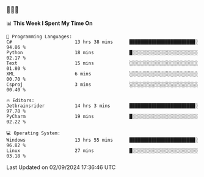 ### 👋👋👋
<!--START_SECTION:waka-->
📊 **This Week I Spent My Time On** 

```text
💬 Programming Languages: 
C#                       13 hrs 38 mins      ████████████████████████░   94.86 % 
Python                   18 mins             █░░░░░░░░░░░░░░░░░░░░░░░░   02.17 % 
Text                     15 mins             ░░░░░░░░░░░░░░░░░░░░░░░░░   01.80 % 
XML                      6 mins              ░░░░░░░░░░░░░░░░░░░░░░░░░   00.70 % 
Csproj                   3 mins              ░░░░░░░░░░░░░░░░░░░░░░░░░   00.40 % 

🔥 Editors: 
Jetbrainsrider           14 hrs 3 mins       ████████████████████████░   97.78 % 
PyCharm                  19 mins             █░░░░░░░░░░░░░░░░░░░░░░░░   02.22 % 

💻 Operating System: 
Windows                  13 hrs 55 mins      ████████████████████████░   96.82 % 
Linux                    27 mins             █░░░░░░░░░░░░░░░░░░░░░░░░   03.18 % 
```


 Last Updated on 02/09/2024 17:36:46 UTC
<!--END_SECTION:waka-->
